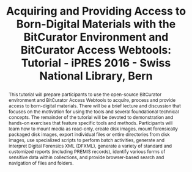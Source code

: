 ---
abstract: This tutorial will prepare participants to use the open-source BitCurator
  environment and BitCurator Access Webtools to acquire, process and provide access
  to born-digital materials. There will be a brief lecture and discussion that focuses
  on the motivation for using the tools and several foundational technical concepts.
  The remainder of the tutorial will be devoted to demonstration and hands-on exercises
  that feature specific tools and methods. Participants will learn how to mount media
  as read-only, create disk images, mount forensically packaged disk images, export
  individual files or entire directories from disk images, use specialized scripts
  to perform batch activities, generate and interpret Digital Forensics XML (DFXML),
  generate a variety of standard and customized reports (including PREMIS records),
  identify various forms of sensitive data within collections, and provide browser-based
  search and navigation of files and folders.
creators:
- Lee, Christopher A.
date: null
document_url: https://services.phaidra.univie.ac.at/api/object/o:502834/download
grand_parent: iPRES
institutions: []
keywords: []
landing_page_url: https://phaidra.univie.ac.at/o:502834
language: eng
layout: publication
license: CC BY-NC-SA 3.0 AT
notes_url: null
parent: iPRES 2016
presentation_url: null
size: 428621
source_name: iPRES
title: 'Acquiring and Providing Access to Born-Digital Materials with the BitCurator
  Environment and BitCurator Access Webtools: Tutorial - iPRES 2016 - Swiss National
  Library, Bern'
type: paper
year: 2016
---